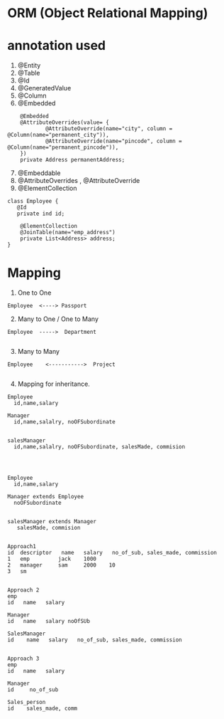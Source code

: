 # ORM (Object Relational Mapping)



# annotation used
1. @Entity
2. @Table
3. @Id
4. @GeneratedValue
5. @Column
6. @Embedded
```
    @Embedded
	@AttributeOverrides(value= {
			@AttributeOverride(name="city", column = @Column(name="permanent_city")),
			@AttributeOverride(name="pincode", column = @Column(name="permanent_pincode")),
	})
	private Address permanentAddress; 
```
7. @Embeddable
8. @AttributeOverrides , @AttributeOverride
9. @ElementCollection
```
class Employee {
   @Id
   private ind id;

    @ElementCollection
	@JoinTable(name="emp_address")
	private List<Address> address;
}
```

# Mapping
1. One to One
```
Employee  <----> Passport

```

2. Many to One / One to Many
```
Employee  ----->  Department


```

3. Many to Many
```
Employee    <----------->  Project


```

4. Mapping for inheritance.

```
Employee
  id,name,salary

Manager
  id,name,salalry, noOFSubordinate


salesManager
  id,name,salalry, noOFSubordinate, salesMade, commision




Employee
  id,name,salary

Manager extends Employee
  noOFSubordinate


salesManager extends Manager
   salesMade, commision


Approach1
id  descriptor   name   salary   no_of_sub, sales_made, commission 
1   emp			jack    1000
2   manager		sam		2000	10
3   sm


Approach 2
emp
id   name   salary

Manager
id   name   salary noOfSUb

SalesManager
id    name   salary   no_of_sub, sales_made, commission


Approach 3
emp
id   name   salary

Manager
id     no_of_sub

Sales_person
id    sales_made, comm


```